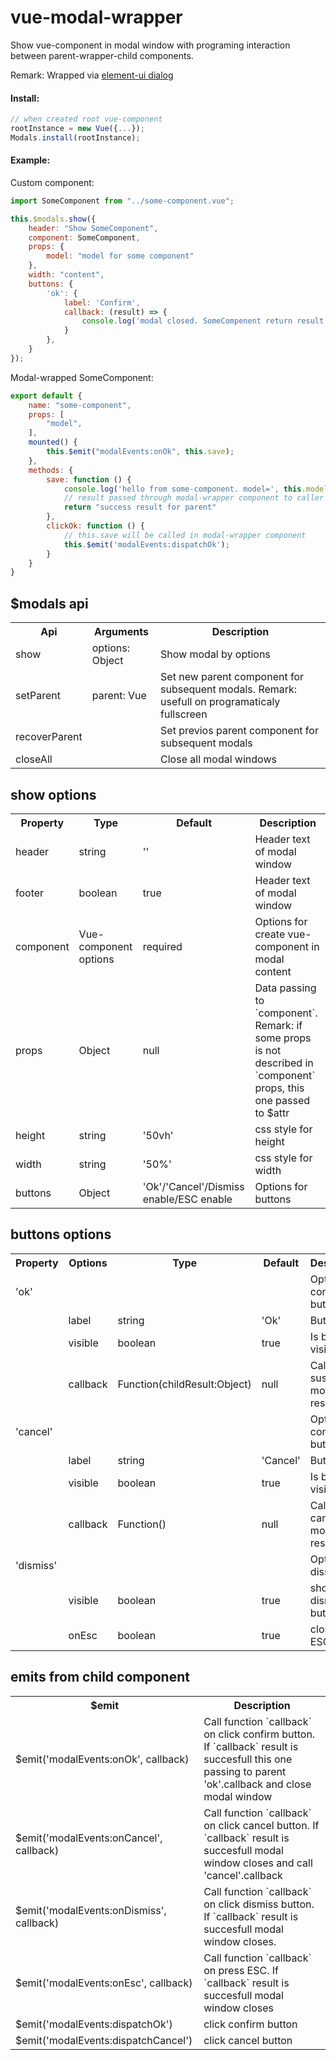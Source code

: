 # vue-modal-wrapper
Show vue-component in modal window with programing interaction between parent-wrapper-child components.

Remark: Wrapped via [element-ui dialog](https://element.eleme.io/#/en-US/component/dialog)

#### Install:
```javascript
// when created root vue-component
rootInstance = new Vue({...});
Modals.install(rootInstance);
```


#### Example:

Custom component:

```javascript
import SomeComponent from "../some-component.vue";

this.$modals.show({
    header: "Show SomeComponent",
    component: SomeComponent,
    props: {
        model: "model for some component"
    },
    width: "content",
    buttons: {
        'ok': {
            label: 'Confirm',
            callback: (result) => {
                console.log('modal closed. SomeCompenent return result = ', result)
            }
        },
    }
});
```

Modal-wrapped SomeComponent:
```javascript
export default {
    name: "some-component",
    props: [
        "model",
    ],
    mounted() {
        this.$emit("modalEvents:onOk", this.save);
    },
    methods: {
        save: function () {
            console.log('hello from some-component. model=', this.model);
            // result passed through modal-wrapper component to caller component callback
            return "success result for parent"
        },
        clickOk: function () {
            // this.save will be called in modal-wrapper component
            this.$emit('modalEvents:dispatchOk');
        }
    }
}
```

## $modals api

<table>
    <tr>
        <th>Api</th>
        <th>Arguments</th>
        <th>Description</th>
    </tr>
    <tr>
        <td>show</td>
        <td>options: Object</td>
        <td>Show modal by options</td>
    </tr>
    <tr>
        <td>setParent</td>
        <td>parent: Vue</td>
        <td>Set new parent component for subsequent modals. Remark: usefull on programaticaly fullscreen </td>
    </tr>
    <tr>
        <td>recoverParent</td>
        <td></td>
        <td>Set previos parent component for subsequent modals</td>
    </tr>
    <tr>
        <td>closeAll</td>
        <td></td>
        <td>Close all modal windows</td>
    </tr>
</table>

## show options

<table>
    <tr>
        <th>Property</th>
        <th>Type</th>
        <th>Default</th>
        <th>Description</th>
    </tr>
    <tr>
        <td>header</td>
        <td>string</td>
        <td>''</td>
        <td>Header text of modal window</td>
    </tr>
    <tr>
        <td>footer</td>
        <td>boolean</td>
        <td>true</td>
        <td>Header text of modal window</td>
    </tr>
    <tr>
        <td>component</td>
        <td>Vue-component options</td>
        <td>required</td>
        <td>Options for create vue-component in modal content</td>
    </tr>
    <tr>
        <td>props</td>
        <td>Object</td>
        <td>null</td>
        <td>Data passing to `component`. Remark: if some props is not described in `component` props, this one passed to $attr</td>
    </tr>
    <tr>
        <td>height</td>
        <td>string</td>
        <td>'50vh'</td>
        <td>css style for height</td>
    </tr>
    <tr>
        <td>width</td>
        <td>string</td>
        <td>'50%'</td>
        <td>css style for width</td>
    </tr>
    <tr>
        <td>buttons</td>
        <td>Object</td>
        <td>'Ok'/'Cancel'/Dismiss enable/ESC enable</td>
        <td>Options for buttons</td>
    </tr>
</table>

## buttons options

<table>
    <tr>
        <th>Property</th>
        <th>Options</th>
        <th>Type</th>
        <th>Default</th>
        <th>Description</th>
    </tr>
    <tr>
        <td>'ok'</td>
        <td></td>
        <td></td>
        <td></td>
        <td>Options for confirm button</td>
    </tr>
    <tr>
        <td></td>
        <td>label</td>
        <td>string</td>
        <td>'Ok'</td>
        <td>Button Text</td>
    </tr>
    <tr>
        <td></td>
        <td>visible</td>
        <td>boolean</td>
        <td>true</td>
        <td>Is button visible</td>
    </tr>
    <tr>
        <td></td>
        <td>callback</td>
        <td>Function(childResult:Object)</td>
        <td>null</td>
        <td>Call after susscefuly modal-result</td>
    </tr>
    <tr>
        <td>'cancel'</td>
        <td></td>
        <td></td>
        <td></td>
        <td>Options for confirm button</td>
    </tr>
    <tr>
        <td></td>
        <td>label</td>
        <td>string</td>
        <td>'Cancel'</td>
        <td>Button Text</td>
    </tr>
    <tr>
        <td></td>
        <td>visible</td>
        <td>boolean</td>
        <td>true</td>
        <td>Is button visible</td>
    </tr>
    <tr>
        <td></td>
        <td>callback</td>
        <td>Function()</td>
        <td>null</td>
        <td>Call after cancel modal-result</td>
    </tr>
    <tr>
        <td>'dismiss'</td>
        <td></td>
        <td></td>
        <td></td>
        <td>Options for dissmissing</td>
    </tr>
    <tr>
        <td></td>
        <td>visible</td>
        <td>boolean</td>
        <td>true</td>
        <td>show dismiss button</td>
    </tr>
    <tr>
        <td></td>
        <td>onEsc</td>
        <td>boolean</td>
        <td>true</td>
        <td>close on ESC</td>
    </tr>
</table>

## emits from child component

<table>
    <tr>
        <th>$emit</th>
        <th>Description</th>
    </tr>
    <tr>
        <td> $emit('modalEvents:onOk', callback) </td>
        <td>Call function `callback` on click confirm button. If `callback` result is succesfull this one passing to parent 'ok'.callback and close modal window </td>
    </tr>
    <tr>
        <td>$emit('modalEvents:onCancel', callback)</td>
        <td>Call function `callback` on click cancel button. If `callback` result is succesfull modal window closes and call 'cancel'.callback</td>
    </tr>
    <tr>
        <td>$emit('modalEvents:onDismiss', callback)</td>
        <td>Call function `callback` on click dismiss button. If `callback` result is succesfull modal window closes.</td>
    </tr>
    <tr>
        <td>$emit('modalEvents:onEsc', callback) </td>
        <td>Call function `callback` on press ESC. If `callback` result is succesfull modal window closes</td>
    </tr>
    <tr>
        <td>$emit('modalEvents:dispatchOk')</td>
        <td>click confirm button </td>
    </tr>
    <tr>
        <td>$emit('modalEvents:dispatchCancel')</td>
        <td>click cancel button</td>
    </tr>
</table>

